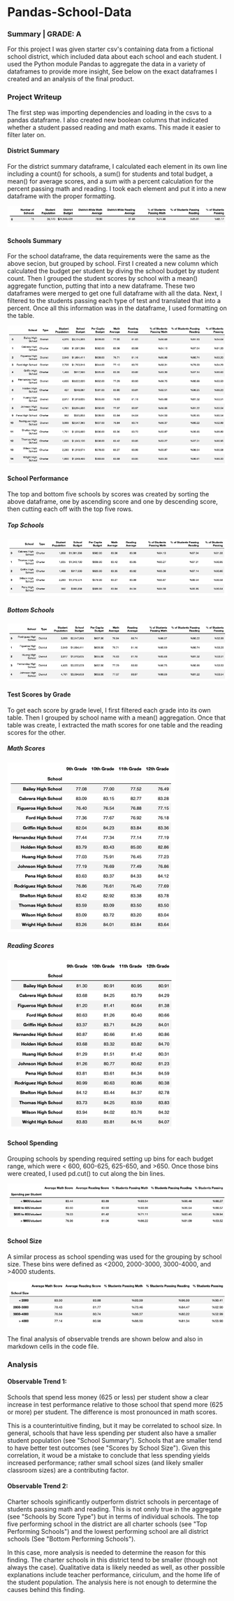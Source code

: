 # Pandas-School-Data

### Summary | GRADE: A
For this project I was given starter csv's containing data from a fictional school district, which included data about each school and each student. I used the Python module Pandas to aggregate the data in a variety of dataframes to provide more insight, See below on the exact dataframes I created and an analysis of the final product.

### Project Writeup

The first step was importing dependencies and loading in the csvs to a pandas dataframe. I also created new boolean columns that indicated whether a student passed reading and math exams. This made it easier to filter later on.

#### District Summary
For the district summary dataframe, I calculated each element in its own line including a count() for schools, a sum() for students and total budget, a mean() for average scores, and a sum with a percent calculation for the percent passing math and reading. I took each element and put it into a new dataframe with the proper formatting.

![District Summary](images/District_Summary.png)

#### Schools Summary
For the school dataframe, the data requirements were the same as the above secion, but grouped by school. First I created a new column which calculated the budget per student by diving the school budget by student count. Then I grouped the student scores by school with a mean() aggregate function, putting that into a new dataframe. These two dataframes were merged to get one full dataframe with all the data. Next, I filtered to the students passing each type of test and translated that into a percent. Once all this information was in the dataframe, I used formatting on the table.

![School Summary](images/School_Summary.png)

#### School Performance
The top and bottom five schools by scores was created by sorting the above dataframe, one by ascending score and one by descending score, then cutting each off with the top five rows.

##### Top Schools
![Top Schools](images/Top_Schools.png)

##### Bottom Schools
![Bottom Schools](images/Bottom_Schools.png)

#### Test Scores by Grade
To get each score by grade level, I first filtered each grade into its own table. Then I grouped by school name with a mean() aggregation. Once that table was create, I extracted the math scores for one table and the reading scores for the other. 

##### Math Scores
![Math](images/Math_Scores.png)

##### Reading Scores
![Reading](images/Reading_Scores.png)

#### School Spending
Grouping schools by spending required setting up bins for each budget range, which were < 600, 600-625, 625-650, and >650. Once those bins were created, I used pd.cut() to cut along the bin lines. 

![School Spending](images/School_spending.png)

#### School Size
A similar process as school spending was used for the grouping by school size. These bins were defined as <2000, 2000-3000, 3000-4000, and >4000 students.

![School Size](images/School_size.png)

The final analysis of observable trends are shown below and also in markdown cells in the code file.


### Analysis

#### Observable Trend 1:

Schools that spend less money (625 or less) per student show a clear increase in test performance relative to those school that spend more (625 or more) per student. The difference is most pronounced in math scores. 

This is a counterintuitive finding, but it may be correlated to school size. In general, schools that have less spending per student also have a smaller student population (see "School Summary"). Schools that are smaller tend to have better test outcomes (see "Scores by School Size"). Given this correlation, it woud be a mistake to conclude that less spending yields increased performance; rather small school sizes (and likely smaller classroom sizes) are a contributing factor.

#### Observable Trend 2:

Charter schools sginificantly outperform district schools in percentage of students passing math and reading. This is not onnly true in the aggregate (see "Schools by Score Type") but in terms of individual schools. The top five performing school in the district are all charter schools (see "Top Performing Schools") and the lowest performing school are all district schools (See "Bottom Performing Schools"). 

In this case, more analysis is needed to determine the reason for this finding. The charter schools in this district tend to be smaller (though not always the case). Qualitative data is likely needed as well, as other possible explanations include teacher performance, ciriculum, and the home life of the student population. The analysis here is not enough to determine the causes behind this finding. 
